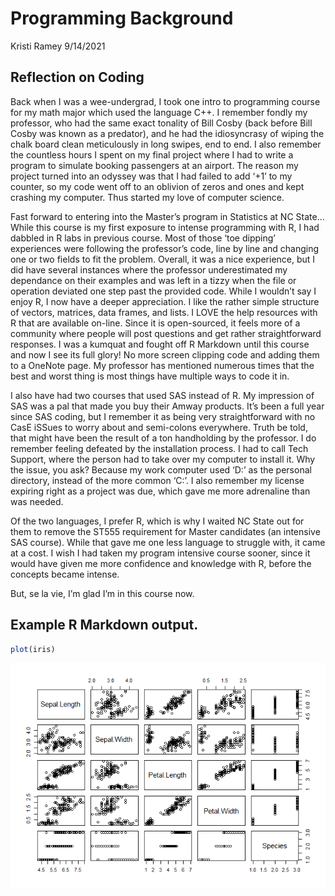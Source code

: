 Programming Background
================
Kristi Ramey
9/14/2021

## Reflection on Coding

Back when I was a wee-undergrad, I took one intro to programming course
for my math major which used the language C++. I remember fondly my
professor, who had the same exact tonality of Bill Cosby (back before
Bill Cosby was known as a predator), and he had the idiosyncrasy of
wiping the chalk board clean meticulously in long swipes, end to end. I
also remember the countless hours I spent on my final project where I
had to write a program to simulate booking passengers at an airport. The
reason my project turned into an odyssey was that I had failed to add
‘+1’ to my counter, so my code went off to an oblivion of zeros and ones
and kept crashing my computer. Thus started my love of computer
science.  

Fast forward to entering into the Master’s program in Statistics at NC
State… While this course is my first exposure to intense programming
with R, I had dabbled in R labs in previous course. Most of those ‘toe
dipping’ experiences were following the professor’s code, line by line
and changing one or two fields to fit the problem. Overall, it was a
nice experience, but I did have several instances where the professor
underestimated my dependance on their examples and was left in a tizzy
when the file or operation deviated one step past the provided code.
While I wouldn’t say I enjoy R, I now have a deeper appreciation. I like
the rather simple structure of vectors, matrices, data frames, and
lists. I LOVE the help resources with R that are available on-line.
Since it is open-sourced, it feels more of a community where people will
post questions and get rather straightforward responses. I was a kumquat
and fought off R Markdown until this course and now I see its full
glory! No more screen clipping code and adding them to a OneNote page.
My professor has mentioned numerous times that the best and worst thing
is most things have multiple ways to code it in.  

I also have had two courses that used SAS instead of R. My impression of
SAS was a pal that made you buy their Amway products. It’s been a full
year since SAS coding, but I remember it as being very straightforward
with no CasE iSSues to worry about and semi-colons everywhere. Truth be
told, that might have been the result of a ton handholding by the
professor. I do remember feeling defeated by the installation process. I
had to call Tech Support, where the person had to take over my computer
to install it. Why the issue, you ask? Because my work computer used
‘D:’ as the personal directory, instead of the more common ‘C:’. I also
remember my license expiring right as a project was due, which gave me
more adrenaline than was needed. 

Of the two languages, I prefer R, which is why I waited NC State out for 
them to remove the ST555 requirement for Master candidates (an intensive 
SAS course). While that gave me one less language to struggle with, it came
at a cost. I wish I had taken my program intensive course sooner, since 
it would have given me more confidence and knowledge with R, before 
the concepts became intense.  

But, se la vie, I’m glad I’m in this course now.

## Example R Markdown output.

``` r
plot(iris)
```

![](../images/unnamed-chunk-1-1.png)<!-- -->

